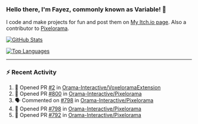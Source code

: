 ### Hello there, I'm Fayez, commonly known as Variable! 👋
I code and make projects for fun and post them on [My Itch.io page](https://variable-industries.itch.io/). Also a contributor to [Pixelorama](https://github.com/Orama-Interactive/Pixelorama).

[![GitHub Stats](https://github-readme-stats.vercel.app/api/?username=Variable-ind&show_icons=true&theme=merko)](https://github.com/anuraghazra/github-readme-stats)

[![Top Languages](https://github-readme-stats.vercel.app/api/top-langs/?username=Variable-ind&layout=compact&theme=merko)](https://github.com/anuraghazra/github-readme-stats)

---

### :zap: Recent Activity

<!--START_SECTION:activity-->
1. 💪 Opened PR [#2](https://github.com/Orama-Interactive/VoxeloramaExtension/pull/2) in [Orama-Interactive/VoxeloramaExtension](https://github.com/Orama-Interactive/VoxeloramaExtension)
2. 💪 Opened PR [#800](https://github.com/Orama-Interactive/Pixelorama/pull/800) in [Orama-Interactive/Pixelorama](https://github.com/Orama-Interactive/Pixelorama)
3. 🗣 Commented on [#798](https://github.com/Orama-Interactive/Pixelorama/issues/798) in [Orama-Interactive/Pixelorama](https://github.com/Orama-Interactive/Pixelorama)
4. 💪 Opened PR [#798](https://github.com/Orama-Interactive/Pixelorama/pull/798) in [Orama-Interactive/Pixelorama](https://github.com/Orama-Interactive/Pixelorama)
5. 💪 Opened PR [#792](https://github.com/Orama-Interactive/Pixelorama/pull/792) in [Orama-Interactive/Pixelorama](https://github.com/Orama-Interactive/Pixelorama)
<!--END_SECTION:activity-->

<!--
**Variable-ind/Variable-ind** is a ✨ _special_ ✨ repository because its `README.md` (this file) appears on your GitHub profile.

Here are some ideas to get you started:
- 🌱 I’m currently studying at ...
- 🔭 I’m currently working on ...
- 👯 I’m looking to collaborate on ...
- 🤔 I’m looking for help with ...
- 💬 Ask me about ...
- 📫 How to reach me: ...
- ⚡ Fun fact: ...
-->
